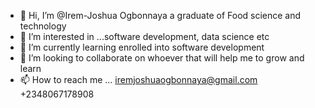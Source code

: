 - 👋 Hi, I’m @Irem-Joshua Ogbonnaya a graduate of Food science and technology 
- 👀 I’m interested in ...software development, data science etc
- 🌱 I’m currently learning enrolled into software development 
- 💞️ I’m looking to collaborate on whoever that will help me to grow and learn 
- 📫 How to reach me ...
iremjoshuaogbonnaya@gmail.com 
+2348067178908 
<!---
Irem-Joshua/Irem-Joshua is a ✨ special ✨ repository because its `README.md` (this file) appears on your GitHub profile.
You can click the Preview link to take a look at your changes.
--->
